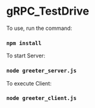 # gRPC_TestDrive
 
To use, run the command:
### `npm install`

To start Server:
### `node greeter_server.js`

To execute Client:
### `node greeter_client.js`
